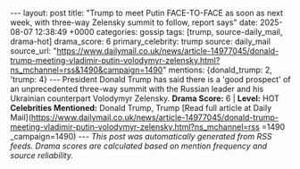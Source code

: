 --- layout: post title: "Trump to meet Putin FACE-TO-FACE as soon as next week, with three-way Zelensky summit to follow, report says" date: 2025-08-07 12:38:49 +0000 categories: gossip tags: [trump, source-daily_mail, drama-hot] drama_score: 6 primary_celebrity: trump source: daily_mail source_url: "https://www.dailymail.co.uk/news/article-14977045/donald-trump-meeting-vladimir-putin-volodymyr-zelensky.html?ns_mchannel=rss&1490&campaign=1490" mentions: {donald_trump: 2, 'trump: 4} --- President Donald Trump has said there is a 'good prospect' of an unprecedented three-way summit with the Russian leader and his Ukrainian counterpart Volodymyr Zelensky. **Drama Score:** 6 | **Level:** HOT **Celebrities Mentioned:** Donald Trump, Trump [Read full article at Daily Mail](https://www.dailymail.co.uk/news/article-14977045/donald-trump-meeting-vladimir-putin-volodymyr-zelensky.html?ns_mchannel=rss =1490 _campaign=1490) --- *This post was automatically generated from RSS feeds. Drama scores are calculated based on mention frequency and source reliability.*